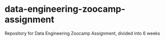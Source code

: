 # data-engineering-zoocamp-assignment
Repository for Data Engineering Zoocamp Assignment, divided into 6 weeks
